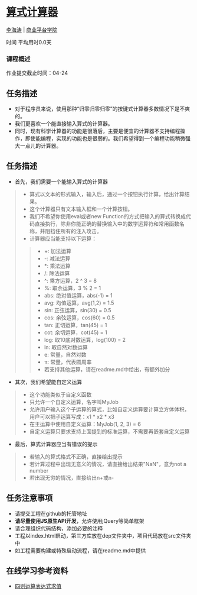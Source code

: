 # [算式计算器](http://ife.baidu.com/course/detail/id/43)

[李海涛](http://ife.baidu.com/mentor/detail/id/9) | [商业平台学院](http://ife.baidu.com/college/detail/id/5)

时间  平均用时0.0天

### 课程概述

作业提交截止时间：04-24

## 任务描述

* 对于程序员来说，使用那种“归零归零归零”的按键式计算器多数情况下是不爽的。
* 我们更喜欢一个能直接输入算式的计算器。
* 同时，现有科学计算器的功能是很落后，主要是便宜的计算器不支持编程操作，即使能编程，实现的功能也是很弱的。我们希望得到一个编程功能稍微强大一点儿的计算器。

## 任务描述

* 首先，我们需要一个能输入算式的计算器
>* 算式以文本的形式输入，输入后，通过一个按钮执行计算，给出计算结果。
>* 这个计算器只有文本输入框和一个计算按钮。
>* 我们不希望你使用eval或者new Function的方式把输入的算式转换成代码直接执行，除非你能正确的替换输入中的数学运算符和常用函数名称，并阻挡住所有的注入攻击。
>* 计算器应当能支持以下运算：
>>* +: 加法运算
>>* -: 减法运算
>>* *: 乘法运算
>>* /: 除法运算
>>* ^: 乘方运算，2 ^ 3 = 8
>>* %: 取余运算，3 % 2 = 1
>>* abs: 绝对值运算，abs(-1) = 1
>>* avg: 均值运算，avg(1,2) = 1.5
>>* sin: 正弦运算，sin(30) = 0.5
>>* cos: 余弦运算，cos(60) = 0.5
>>* tan: 正切运算，tan(45) = 1
>>* cot: 余切运算，cot(45) = 1
>>* log: 取10底对数运算，log(100) = 2
>>* ln: 取自然对数运算
>>* e: 常量，自然对数
>>* π: 常量，代表圆周率
>>* 若支持其他运算，请在readme.md中给出，有额外加分
* 其次，我们希望能自定义运算
>* 这个功能类似于自定义函数
>* 只允许一个自定义运算，名字叫MyJob
>* 允许用户输入这个子运算的算式，比如自定义运算要计算立方体体积，用户可以把子运算写成：x1 * x2 * x3
>* 在主运算中使用自定义运算：MyJob(1, 2, 3) = 6
>* 自定义运算只要求支持上面提到的标准运算，不需要再嵌套自定义运算
* 最后，算式计算器应当有错误的提示
>* 若输入的算式格式不正确，直接给出提示
>* 若计算过程中出现无意义的情况，请直接给出结果"NaN"，意为not a number
>* 若出现无穷的情况，直接给出n+或n-

## 任务注意事项

* 请提交工程在github的托管地址
* **请尽量使用JS原生API开发**，允许使用jQuery等简单框架
* 请合理组织代码结构，添加必要的注释
* 工程以index.html启动，第三方库放在dep文件夹中，项目代码放在src文件夹中
* 如工程需要构建或特殊启动流程，请在readme.md中提供

## 在线学习参考资料

* [四则运算表达式求值](http://blog.csdn.net/yzl_rex/article/details/7745341)